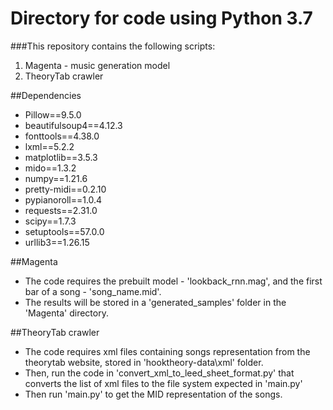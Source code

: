 # Directory for code using Python 3.7

###This repository contains the following scripts:
1. Magenta - music generation model
2. TheoryTab crawler

##Dependencies
* Pillow==9.5.0	
* beautifulsoup4==4.12.3	
* fonttools==4.38.0	
* lxml==5.2.2	
* matplotlib==3.5.3	
* mido==1.3.2	
* numpy==1.21.6	
* pretty-midi==0.2.10
* pypianoroll==1.0.4
* requests==2.31.0	
* scipy==1.7.3	
* setuptools==57.0.0	
* urllib3==1.26.15	


##Magenta
- The code requires the prebuilt model - 'lookback_rnn.mag', and the first bar of a song - 'song_name.mid'.
- The results will be stored in a 'generated_samples' folder in the 'Magenta' directory.

##TheoryTab crawler
- The code requires xml files containing songs representation from the theorytab website, 
stored in 'hooktheory-data\xml\' folder.
- Then, run the code in 'convert_xml_to_leed_sheet_format.py' that converts the list of xml files to the file system expected in 'main.py'
- Then run 'main.py' to get the MID representation of the songs.